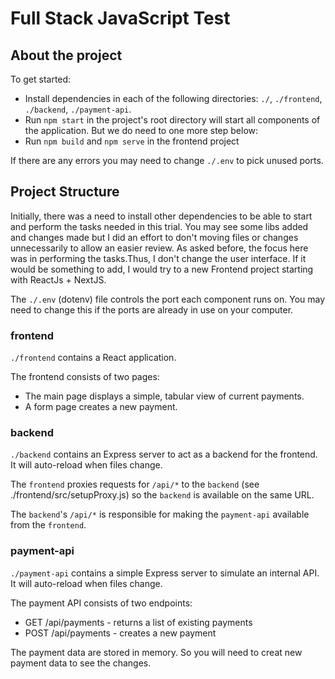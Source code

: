# Full Stack JavaScript Test

## About the project

To get started:

- Install dependencies in each of the following directories: `./`, `./frontend`, `./backend`, `./payment-api`.
- Run `npm start` in the project's root directory will start all components of the application. But we do need to one more step below:
- Run `npm build` and `npm serve` in the frontend project

If there are any errors you may need to change `./.env` to pick unused ports.

## Project Structure

Initially, there was a need to install other dependencies to be able to start and perform the tasks needed in this trial.
You may see some libs added and changes made but I did an effort to don't moving files or changes unnecessarily to allow an easier review.
As asked before, the focus here was in performing the tasks.Thus, I don't change the user interface. If it would be something to add, I would try to a new Frontend project starting with ReactJs + NextJS.

The `./.env` (dotenv) file controls the port each component runs on. You may need to change this if the ports are already in use on your computer.

### frontend

`./frontend` contains a React application. 

The frontend consists of two pages:

- The main page displays a simple, tabular view of current payments.
- A form page creates a new payment.

### backend

`./backend` contains an Express server to act as a backend for the frontend. It will auto-reload when files change.

The `frontend` proxies requests for `/api/*` to the `backend` (see ./frontend/src/setupProxy.js) so the `backend` is available on the same URL.

The `backend`'s `/api/*` is responsible for making the `payment-api` available from the `frontend`.

### payment-api

`./payment-api` contains a simple Express server to simulate an internal API. It will auto-reload when files change.

The payment API consists of two endpoints:

- GET /api/payments - returns a list of existing payments
- POST /api/payments - creates a new payment

The payment data are stored in memory. So you will need to creat new payment data to see the changes.

